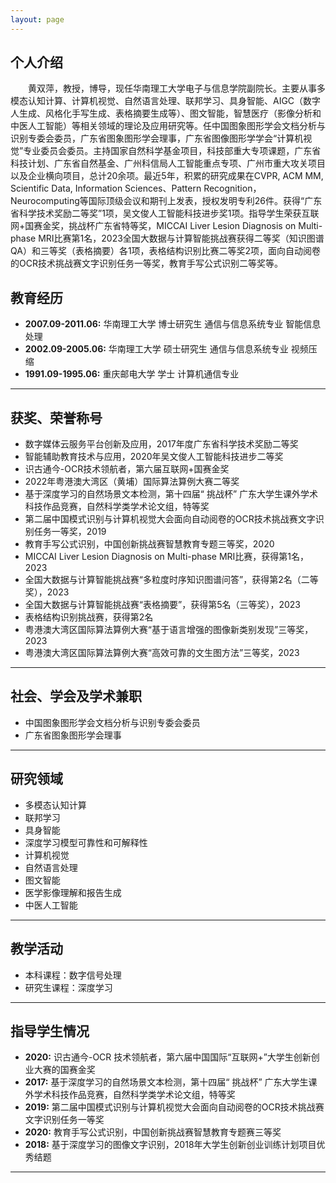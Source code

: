 ```yaml
---
layout: page
---
```


## 个人介绍
<!-- <img src="images\HSP.jpg" class="floatpic" width="360" height="480"> -->
<p style="wordbreak:break-all,text-justify:inter-ideograph">&emsp;&emsp;黄双萍，教授，博导，现任华南理工大学电子与信息学院副院长。主要从事多模态认知计算、计算机视觉、自然语言处理、联邦学习、具身智能、AIGC（数字人生成、风格化手写生成、表格摘要生成等）、图文智能，智慧医疗（影像分析和中医人工智能）等相关领域的理论及应用研究等。任中国图象图形学会文档分析与识别专委会委员，广东省图象图形学会理事，广东省图像图形学学会“计算机视觉”专业委员会委员。主持国家自然科学基金项目，科技部重大专项课题，广东省科技计划、广东省自然基金、广州科信局人工智能重点专项、广州市重大攻关项目以及企业横向项目，总计20余项。最近5年，积累的研究成果在CVPR, ACM MM, Scientific Data, Information Sciences、Pattern Recognition，Neurocomputing等国际顶级会议和期刊上发表，授权发明专利26件。获得“广东省科学技术奖励二等奖”1项，吴文俊人工智能科技进步奖1项。指导学生荣获互联网+国赛金奖，挑战杯广东省特等奖，MICCAI Liver Lesion Diagnosis on Multi-phase MRI比赛第1名，2023全国大数据与计算智能挑战赛获得二等奖（知识图谱QA）和三等奖（表格摘要）各1项，表格结构识别比赛二等奖2项，面向自动阅卷的OCR技术挑战赛文字识别任务一等奖，教育手写公式识别二等奖等。</p>



## 教育经历

- **2007.09-2011.06:** 华南理工大学  博士研究生  通信与信息系统专业   智能信息处理
- **2002.09-2005.06:** 华南理工大学  硕士研究生  通信与信息系统专业   视频压缩
- **1991.09-1995.06:** 重庆邮电大学  学士        计算机通信专业

---

## 获奖、荣誉称号

- 数字媒体云服务平台创新及应用，2017年度广东省科学技术奖励二等奖
- 智能辅助教育技术与应用，2020年吴文俊人工智能科技进步二等奖
- 识古通今-OCR技术领航者，第六届互联网+国赛金奖
- 2022年粤港澳大湾区（黄埔）国际算法算例大赛二等奖
- 基于深度学习的自然场景文本检测，第十四届“ 挑战杯” 广东大学生课外学术科技作品竞赛，自然科学类学术论文组，特等奖
- 第二届中国模式识别与计算机视觉大会面向自动阅卷的OCR技术挑战赛文字识别任务一等奖，2019
- 教育手写公式识别，中国创新挑战赛智慧教育专题三等奖，2020
- MICCAI Liver Lesion Diagnosis on Multi-phase MRI比赛，获得第1名，2023
- 全国大数据与计算智能挑战赛“多粒度时序知识图谱问答”，获得第2名（二等奖），2023
- 全国大数据与计算智能挑战赛“表格摘要”，获得第5名（三等奖），2023
- 表格结构识别挑战赛，获得第2名
- 粤港澳大湾区国际算法算例大赛“基于语言增强的图像新类别发现”三等奖，2023
- 粤港澳大湾区国际算法算例大赛“高效可靠的文生图方法”三等奖，2023

---

## 社会、学会及学术兼职

- 中国图象图形学会文档分析与识别专委会委员
- 广东省图象图形学会理事

---

## 研究领域

- 多模态认知计算
- 联邦学习
- 具身智能
- 深度学习模型可靠性和可解释性
- 计算机视觉
- 自然语言处理
- 图文智能
- 医学影像理解和报告生成
- 中医人工智能

---

## 教学活动

- 本科课程：数字信号处理
- 研究生课程：深度学习

---

## 指导学生情况

- **2020:** 识古通今-OCR 技术领航者，第六届中国国际“互联网+”大学生创新创业大赛的国赛金奖
- **2017:** 基于深度学习的自然场景文本检测，第十四届“ 挑战杯” 广东大学生课外学术科技作品竞赛，自然科学类学术论文组，特等奖
- **2019:** 第二届中国模式识别与计算机视觉大会面向自动阅卷的OCR技术挑战赛文字识别任务一等奖
- **2020:** 教育手写公式识别，中国创新挑战赛智慧教育专题赛三等奖
- **2018:** 基于深度学习的图像文字识别，2018年大学生创新创业训练计划项目优秀结题

---
<!-- <blockquote class="twitter-tweet"><p lang="en" dir="ltr">Thrilled to be an AAAI-UC Scholar at <a href="https://twitter.com/hashtag/AAAI24?src=hash&amp;ref_src=twsrc%5Etfw">#AAAI24</a>, thanks to <a href="https://twitter.com/hashtag/AAAI?src=hash&amp;ref_src=twsrc%5Etfw">#AAAI</a> &amp; <a href="https://twitter.com/hashtag/GoogleExploreCSR?src=hash&amp;ref_src=twsrc%5Etfw">#GoogleExploreCSR</a> for the sponsorship. Grateful for the knowledge gained and new friendships formed.<br><br>Wonderful trip in Vancouver. Looking forward to staying connected with all.<a href="https://twitter.com/hashtag/AAAI24?src=hash&amp;ref_src=twsrc%5Etfw">#AAAI24</a> <a href="https://twitter.com/hashtag/Vancouver?src=hash&amp;ref_src=twsrc%5Etfw">#Vancouver</a> <a href="https://twitter.com/hashtag/GoogleExploreCSR?src=hash&amp;ref_src=twsrc%5Etfw">#GoogleExploreCSR</a> <a href="https://t.co/wUQUp8XlSM">pic.twitter.com/wUQUp8XlSM</a></p>&mdash; Hanlin CAI (seeking a PhD position 2025) (@lancecai2002) <a href="https://twitter.com/lancecai2002/status/1762210025173344260?ref_src=twsrc%5Etfw">February 26, 2024</a></blockquote> <script async src="https://platform.twitter.com/widgets.js" charset="utf-8"></script> -->

